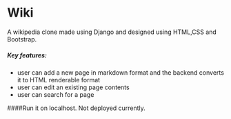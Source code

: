 # Wiki
A wikipedia clone made using Django and designed using HTML,CSS and Bootstrap.
##### Key features:
- user can add a new page in markdown format and the backend converts it to HTML renderable format
- user can edit an existing page contents
- user can search for a page

####Run it on localhost. Not deployed currently.
